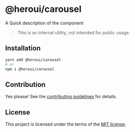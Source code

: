 # @heroui/carousel

A Quick description of the component

> This is an internal utility, not intended for public usage.

## Installation

```sh
yarn add @heroui/carousel
# or
npm i @heroui/carousel
```

## Contribution

Yes please! See the
[contributing guidelines](https://github.com/heroui-inc/heroui/blob/master/CONTRIBUTING.md)
for details.

## License

This project is licensed under the terms of the
[MIT license](https://github.com/heroui-inc/heroui/blob/master/LICENSE).
